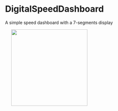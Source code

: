 # DigitalSpeedDashboard

A simple speed dashboard with a 7-segments display
<div>
  <img src="https://raw.githubusercontent.com/ngallazzi/FlickrPhotoStreamer/master/app/2pivz4.gif" width="250" hspace="20" />
  <br/>
</div>
